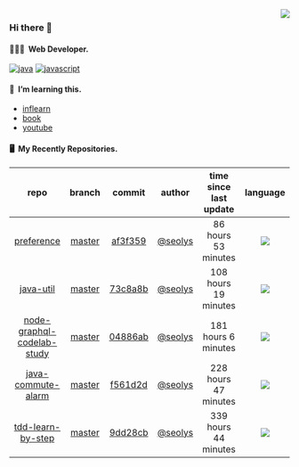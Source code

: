 <img align="right" src="https://github-readme-stats.vercel.app/api?username=seolys&show_icons=true&hide_title=true" />

### Hi there 👋

#### 🧑🏻‍💻&nbsp;&nbsp;Web Developer.

[![java](http://img.shields.io/badge/-java-black?style=flat-square&logo=)](#)
[![javascript](http://img.shields.io/badge/-javascript-darkgray?style=flat-square&logo=)](#)

<!--
**seolys/seolys** is a ✨ _special_ ✨ repository because its `README.md` (this file) appears on your GitHub profile.

Here are some ideas to get you started:

- 🔭 I’m currently working on ...
- 🌱 I’m currently learning ...
- 👯 I’m looking to collaborate on ...
- 🤔 I’m looking for help with ...
- 💬 Ask me about ...
- 📫 How to reach me: ...
- 😄 Pronouns: ...
- ⚡ Fun fact: ...
-->

#### 🌱&nbsp;&nbsp;I’m learning this.

- [inflearn](https://github.com/seolys/TIL/blob/master/inflearn/inflearn.md)
- [book](https://github.com/seolys/TIL/blob/master/book/book.md)
- [youtube](https://github.com/seolys/TIL/blob/master/youtube/youtube.md)

#### 🖥&nbsp;&nbsp;My Recently Repositories.

| repo | branch | commit | author | time since last update | language |
|:---:|:---:|:---:|:---:|:---:|:---:|
| [preference](https://github.com/seolys/preference) | [master](https://github.com/seolys/preference/tree/master) |[af3f359](https://github.com/seolys/preference/commit/af3f359b165d3badd52c0f7b25396c6a9c7c3525) | [@seolys](https://github.com/seolys) |86 hours 53 minutes | ![](https://img.shields.io/badge/language-Shell-default.svg?style=flat-square)|
| [java-util](https://github.com/seolys/java-util) | [master](https://github.com/seolys/java-util/tree/master) |[73c8a8b](https://github.com/seolys/java-util/commit/73c8a8b4e92a3fbbb99c34f71b1ae23dff020f76) | [@seolys](https://github.com/seolys) |108 hours 19 minutes | ![](https://img.shields.io/badge/language-Java-default.svg?style=flat-square)|
| [node-graphql-codelab-study](https://github.com/seolys/node-graphql-codelab-study) | [master](https://github.com/seolys/node-graphql-codelab-study/tree/master) |[04886ab](https://github.com/seolys/node-graphql-codelab-study/commit/04886ab9c7bc44e1dee36c391140423ae0c9adb3) | [@seolys](https://github.com/seolys) |181 hours 6 minutes | ![](https://img.shields.io/badge/language-JavaScript-default.svg?style=flat-square)|
| [java-commute-alarm](https://github.com/seolys/java-commute-alarm) | [master](https://github.com/seolys/java-commute-alarm/tree/master) |[f561d2d](https://github.com/seolys/java-commute-alarm/commit/f561d2d7d9a0e2504dc9e95e2d8bfb647fde321d) | [@seolys](https://github.com/seolys) |228 hours 47 minutes | ![](https://img.shields.io/badge/language-Java-default.svg?style=flat-square)|
| [tdd-learn-by-step](https://github.com/seolys/tdd-learn-by-step) | [master](https://github.com/seolys/tdd-learn-by-step/tree/master) |[9dd28cb](https://github.com/seolys/tdd-learn-by-step/commit/9dd28cbd9526232bd44e4077c79b10454835506e) | [@seolys](https://github.com/seolys) |339 hours 44 minutes | ![](https://img.shields.io/badge/language-Java-default.svg?style=flat-square)|


<!--
[![Tech Blog Badge](http://img.shields.io/badge/-Tech%20blog-black?style=flat-square&logo=github&link=https://zzsza.github.io/)](https://zzsza.github.io/) 
[![Linkedin Badge](https://img.shields.io/badge/-LinkedIn-blue?style=flat-square&logo=Linkedin&logoColor=white&link=https://www.linkedin.com/in/seong-yun-byeon-8183a8113/)](https://www.linkedin.com/in/seong-yun-byeon-8183a8113/) 
[![Youtube Badge](https://img.shields.io/badge/Youtube-ff0000?style=flat-square&logo=youtube&link=https://www.youtube.com/c/kyleschool)](https://www.youtube.com/c/kyleschool) 
[![Facebook Badge](https://img.shields.io/badge/-Facebook-1877f2?style=flat-square&logo=facebook&logoColor=white&link=https://www.facebook.com/zzsza)](https://www.facebook.com/zzsza) 
[![Instagram Badge](https://img.shields.io/badge/-Instagram-dd2a7b?style=flat-square&logo=instagram&logoColor=white&link=https://www.instagram.com/data.scientist/)](https://www.instagram.com/data.scientist/) 
[![Gmail Badge](https://img.shields.io/badge/-Gmail-d14836?style=flat-square&logo=Gmail&logoColor=white&link=mailto:snugyun01@gmail.com)](mailto:snugyun01@gmail.com)
-->
